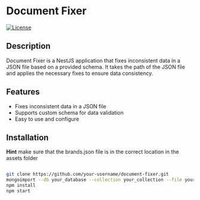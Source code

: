 # Document Fixer

[![License](https://img.shields.io/badge/license-MIT-blue.svg)](https://opensource.org/licenses/MIT)

## Description

Document Fixer is a NestJS application that fixes inconsistent data in a JSON file based on a provided schema. It takes the path of the JSON file and applies the necessary fixes to ensure data consistency.

## Features

- Fixes inconsistent data in a JSON file
- Supports custom schema for data validation
- Easy to use and configure

## Installation
**Hint**
make sure that the brands.json file is in the correct location in the assets folder
   ```bash

   git clone https://github.com/your-username/document-fixer.git
   mongoimport --db your_database --collection your_collection --file your_file.json --jsonArray
   npm install 
   npm start 
   ```